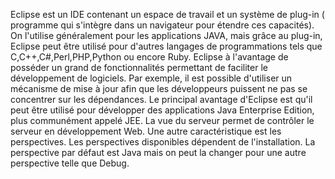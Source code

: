 Eclipse est un IDE contenant un espace de travail et un système de plug-in ( programme qui s'intègre dans un navigateur pour étendre ces capacités).
On l'utilise généralement pour les applications JAVA, mais grâce au plug-in, Eclipse peut être utilisé pour d'autres langages de programmations tels que C,C++,C#,Perl,PHP,Python ou encore Ruby.
Eclipse à l'avantage de posséder un grand de fonctionnalités permettant de faciliter le développement de logiciels.
Par exemple, il est possible d'utiliser un mécanisme de mise à jour afin que les développeurs puissent ne pas se concentrer sur les dépendances.
Le principal avantage d'Eclipse est qu'il peut être utilisé pour développer des applications Java Enterprise Edition, plus communément appelé JEE.
La vue du serveur permet de contrôler le serveur en développement Web.
 Une autre caractéristique est les perspectives.
 Les perspectives disponibles dépendent de l'installation.
 La perspective par défaut est Java mais on peut la changer pour une autre perspective telle que Debug.

